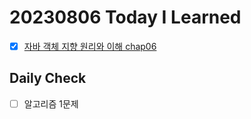 # 20230806 Today I Learned
- [X] [자바 객체 지향 원리와 이해 chap06](../OOP/OOPandSpring/chap06.md)

## Daily Check
- [ ] 알고리즘 1문제
